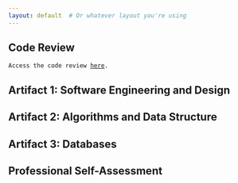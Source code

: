 ```yaml
---
layout: default  # Or whatever layout you're using
---
```


## Code Review

<code>Access the code review <a href="">here</a>.</code>

## Artifact 1: Software Engineering and Design


## Artifact 2: Algorithms and Data Structure


## Artifact 3: Databases



## Professional Self-Assessment
